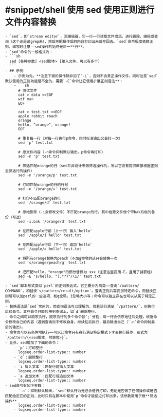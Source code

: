 # #snippet/shell 使用 sed 使用正则进行文件内容替换
	- `sed`，即`stream editor`，流编辑器，它一行一行读取文件或流，进行删除，编辑或查询（这个还是请grep来），然后再把操作后的内容打印出来或写回去。`sed`命令极度依赖正则。编写时注意——sed操作的始终是每一**行**。
	- `sed`命令的一般格式为：
	- ```sh
	  sed [各种参数] <sed脚本> [输入文件，可以有多个]
	  ```
	- ## 示例
		- 示例为先，**注意下面的操作除非加了`-i`，否则不会真正操作文件，同时注意`sed`默认使用的正则功能是不全的，需要`-E`命令让它使用扩展正则语法**：
		- ```sh
		  # 测试文件
		  cat > data <<EOF
		  wtf man
		  EOF
		  
		  cat > test.txt <<EOF
		  apple rabbit roach
		  orange
		  hello, "orange", orange!
		  EOF
		  
		  # 重复每一行（对每一行执行p命令，同时标准输出又会打一次）
		  sed 'p' test.txt 
		  
		  # 原文件内容（-n命令抑制默认输出，p命令再打印）
		  sed -n 'p' test.txt
		  
		  # 筛选匹配orange的行（sed并非设计来做筛选操作的，所以它没有提供直接根据正则去筛选行的操作）
		  sed -n '/orange/p' test.txt
		  
		  # 打印匹配orange的行的行号
		  sed -n '/orange/=' test.txt
		  
		  # 打印不匹配orange的行
		  sed '/orange/d' test.txt
		  
		  # 原地删除（-i会修改文件）不匹配orange的行，其中给源文件做个带bak后缀的备份（可选）
		  sed -i.bak '/orange/d' test.txt
		  
		  # 在匹配apple行前（上一行）插入'hello'
		  sed '/apple/i hello' test.txt
		  
		  # 在匹配apple行后（下一行）追加'hello'
		  sed '/apple/a hello' test.txt
		  
		  # 将所有orange替换为peach（不加g命令的话只会替换一次
		  sed 's/orange/peach/g' test.txt
		  
		  # 把匹配hello，"orange"的部分替换为 xxx（注意这里要用-E，且用了捕获组）
		  sed -E 's/hello, "(.*?)"/\1/' test.txt
		  ```
	- `sed`脚本形式类似`perl`的正则表达式，它主要分为两类——查询`/oattern/ COMMAND`，和替换`s/oattern/result/option`。查询正则后需要加特定命令，而替换正则后可以加perl的一些选项，如g全局，i忽略大小写；命令可以独立存在也可以从属于特定正则。
	- 替换语法是`sed`常用的，而查询语法可以理解为，倘若该行满足 `/pattern/`，则执行后续命令。某些命令只能应用到查询上，如`d`删除整行。
	- 命令之间可以顺序执行，顺序执行的多个命令按`;`分割，每一行会依序地往后处理，根据命令修改自己的内容（遇到查询则不修改自身，继续往后执行，最后输出自己（`-n`命令抑制最后的输出）。
	- 命令也可以有条件地执行——可以让命令只有在行满足特定模式下才去执行操作，形式为`/pattern/{<sed脚本，可嵌套>}`。
	- 此外，sed增加了下面的命令：
		- `p`：打印整行
		  logseq.order-list-type:: number
		- `d`：删除整行
		  logseq.order-list-type:: number
		- `i 插入文本`：匹配行前插入文本
		  logseq.order-list-type:: number
		- `a 追加文本`：匹配行后追加文本
		  logseq.order-list-type:: number
	- sed命令有如下参数：
		- `-n`：抑制默认输出，`sed`默认行为是总会进行打印，无论是否做了任何操作或是否匹配给定它的正则，此时只有在脚本中使用`p`命令才能使之打印出来，该参数常用于做**筛选操作**
		  logseq.order-list-type:: number
		- logseq.order-list-type:: number